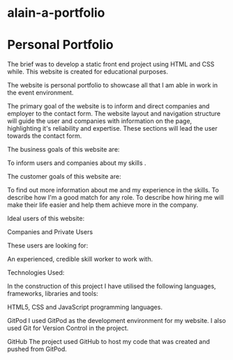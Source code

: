 # alain-a-portfolio

<h1>Personal Portfolio</h1>

The brief was to develop a static front end project  using HTML and CSS while. This website is created for educational purposes.

The website is personal portfolio to showcase all that I am able in work in the event environment. 

The primary goal of the website is to inform and direct companies and employer to the contact form. The website layout and navigation structure will guide the user and companies with information on the page, highlighting it's reliability and expertise. 
These sections will lead the user towards the contact form.

The business goals of this website are:

To inform users  and companies about my skills .

The customer goals of this website are:

To find out more information about me and my experience in the skills.
To describe how I'm a good match for any role.
To describe how hiring me will make their life easier and help them achieve more in the company.

Ideal users of this website:

Companies and Private Users

These users are looking for:

An experienced, credible skill worker to work with.

Technologies Used:

In the construction of this project I have utilised the following languages, frameworks, libraries and tools:

HTML5, CSS and JavaScript programming languages.

GitPod
I used GitPod as the development environment for my website. I also used Git for Version Control in the project.

GitHub
The project used GitHub to host my code that was created and pushed from GitPod.



